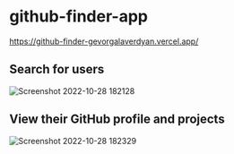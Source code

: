 # github-finder-app

https://github-finder-gevorgalaverdyan.vercel.app/

## Search for users
![Screenshot 2022-10-28 182128](https://user-images.githubusercontent.com/57418717/198742367-a4aeb40a-2226-49dc-92d2-d6e36c6f27f7.png)

## View their GitHub profile and projects
![Screenshot 2022-10-28 182329](https://user-images.githubusercontent.com/57418717/198742375-65aaca47-c019-4b0f-b901-5d77a7c404e5.png)
